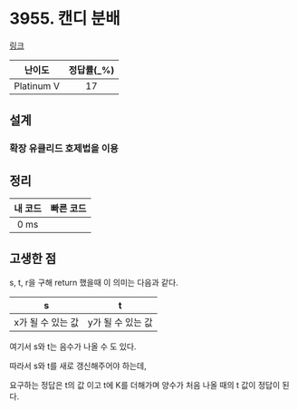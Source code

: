 # 3955. 캔디 분배

[링크](https://www.acmicpc.net/problem/3955)

|   난이도   | 정답률(\_%) |
| :--------: | :---------: |
| Platinum V |     17      |

## 설계

### 확장 유클리드 호제법을 이용

## 정리

| 내 코드 | 빠른 코드 |
| :-----: | :-------: |
|  0 ms   |           |

## 고생한 점

s, t, r을 구해 return 했을때 이 의미는 다음과 같다.

|         s         |         t         |
| :---------------: | :---------------: |
| x가 될 수 있는 값 | y가 될 수 있는 값 |

여기서 s와 t는 음수가 나올 수 도 있다.

따라서 s와 t를 새로 갱신해주어야 하는데,

요구하는 정답은 t의 값 이고 t에 K를 더해가며
양수가 처음 나올 때의 t 값이 정답이 된다.
